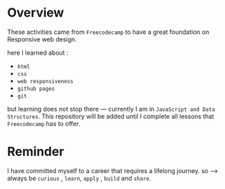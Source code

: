 # Overview

These activities came from `Freecodecamp` to have a great foundation on Responsive web design. 

here I learned about :

- `html`
- `css`
- `web responsiveness`
- `github pages`
- `git`

but learning does not stop there — currently I am in `JavaScript and Data Structures`. This repository will be added until I complete all lessons that `Freecodecamp` has to offer. 

# Reminder

I have committed myself to a career that requires a lifelong journey. so —> always be `curious` , `learn`, `apply` , `build` and `share`.
